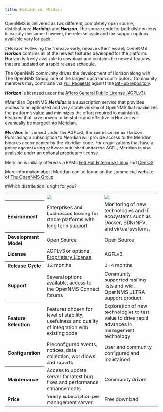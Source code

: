 ```yaml
---
title: Horizon vs. Merdian
---
```

OpenNMS is delivered as two different, completely open source, distributions: _**Meridian**_  and  _**Horizon**_.
The source code for both distributions is exactly the same; however, the release cycle and the support options available vary for each.

#Horizon
Following the “release early, release often” model, OpenNMS _**Horizon**_ contains all of the newest features developed for the platform.
Horizon is freely available to download and contains the newest features that are updated on a rapid release schedule.

The OpenNMS community drives the development of Horizon along with The OpenNMS Group, one of the largest upstream contributors.
Community members may contribute via [Pull Requests](https://help.github.com/articles/using-pull-requests/) against the [GitHub repository](https://github.com/OpenNMS/opennms).

 _**Horizon**_ is licensed under the [Affero General Public License (AGPLv3)](http://en.wikipedia.org/wiki/Affero_General_Public_License).


#Meridian
OpenNMS _**Meridian**_ is a subscription service that provides access to an optimized and very stable version of OpenNMS that maximizes the platform’s value and minimizes the effort required to maintain it. Features that have proven to be stable and effective in Horizon will eventually be merged into Meridian.

_**Meridian**_ is licensed under the AGPLv3, the same license as Horizon. Purchasing a subscription to Meridian will provide access to the Meridian binaries accompanied by the Meridian code. For organizations that have a policy against using software published under the AGPL, Meridian is also available under an optional proprietary license.

Meridian is initially offered via RPMs [Red Hat Enterprise Linux](http://www.redhat.com/en/technologies/linux-platforms/enterprise-linux) and [CentOS](http://www.centos.org/).

More information about Meridian can be found on the commercial website of [The OpenNMS Group](http://www.opennms.com).

#Which distribution is right for you?

<table class="table">
  <tr>
    <td></td>
    <td><img style="max-width: 75%" src="../images/meridian.svg" /></td>
    <td><img style="max-width: 75%" src="../images/horizon.svg" /></td>
  </tr>
  <tr>
    <th align="left">
       Environment
    </th>
    <td align="left">
      Enterprises and businesses looking for stable platforms with long term support
    </td>
    <td align="left">
      Monitoring of new technologies and IT ecosystems such as Docker, SDN/NFV, and virtual systems.
    </td>
  </tr>
  <tr>
    <th align="left">
      Development Model
    </th>
    <td align="left">
      Open Source
    </td>
    <td align="left">
      Open Source
    </td>
  </tr>
  <tr>
    <td align="left">
      <strong>License</strong>
    </td>
    <td align="left">
      AGPLv3 or optional <a href="http://www.opennms.com/meridian-license/" target="_BLANK">Proprietary License</a>
    </td>
    <td align="left">
      AGPLv3
    </td>
  </tr>
  <tr>
    <th align="left">
      Release Cycle
    </th>
    <td align="left">
      12 months
    </td>
    <td align="left">
      3-4 months
    </td>
  </tr>
  <tr>
    <td align="left">
      <strong>Support</strong>
    </td>
    <td align="left">
      Several options available, access to the OpenNMS Connect forums
    </td>
    <td align="left">
      Community supported mailing lists and wiki, OpenNMS ULTRA support product
    </td>
  </tr>
  <tr>
    <th align="left">
      Feature Selection
    </th>
    <td align="left">
      Features chosen for level of stability, usefulness and quality of integration with existing code
    </td>
    <td align="left">
      Exploration of new technologies to test value to drive rapid advances in management technology
    </td>
  </tr>
  <tr>
    <td align="left">
      <strong>Configuration</strong>
    </td>
    <td align="left">
      Preconfigured events, notices, data collection, workflows and reports
    </td>
    <td align="left">
      User and community configured and maintained
    </td>
  </tr>
  <tr>
    <th align="left">
      Maintenance
    </th>
    <td align="left">
      Access to update server for latest bug fixes and performance enhancements
    </td>
    <td align="left">
      Community driven
    </td>
  </tr>
  <tr>
    <td align="left">
      <strong>Price</strong>
    </td>
    <td align="left">
      Yearly subscription per management server.
    </td>
    <td align="left">
      Free download
    </td>
  </tr>
</table>
